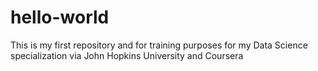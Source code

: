 # hello-world
This is my first repository and for training purposes for my Data Science specialization via John Hopkins University and Coursera
